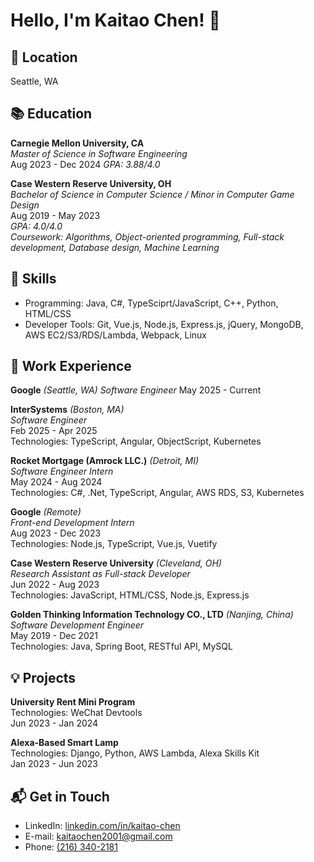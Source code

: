 # Hello, I'm Kaitao Chen! 👋

## 📍 Location
Seattle, WA

## 📚 Education

**Carnegie Mellon University, CA**  
_Master of Science in Software Engineering_  
Aug 2023 - Dec 2024
_GPA: 3.88/4.0_

**Case Western Reserve University, OH**  
_Bachelor of Science in Computer Science / Minor in Computer Game Design_  
Aug 2019 - May 2023  
_GPA: 4.0/4.0_  
_Coursework: Algorithms, Object-oriented programming, Full-stack development, Database design, Machine Learning_

## 🔧 Skills
* Programming: Java, C#, TypeSciprt/JavaScript, C++, Python, HTML/CSS
* Developer Tools: Git, Vue.js, Node.js, Express.js, jQuery, MongoDB, AWS EC2/S3/RDS/Lambda, Webpack, Linux

## 🌱 Work Experience
**Google** _(Seattle, WA)_
_Software Engineer_
May 2025 - Current

**InterSystems** _(Boston, MA)_  
_Software Engineer_  
Feb 2025 - Apr 2025  
Technologies: TypeScript, Angular, ObjectScript, Kubernetes

**Rocket Mortgage (Amrock LLC.)** _(Detroit, MI)_  
_Software Engineer Intern_  
May 2024 - Aug 2024  
Technologies: C#, .Net, TypeScript, Angular, AWS RDS, S3, Kubernetes

**Google** _(Remote)_  
_Front-end Development Intern_  
Aug 2023 - Dec 2023  
Technologies: Node.js, TypeScript, Vue.js, Vuetify

**Case Western Reserve University** _(Cleveland, OH)_  
_Research Assistant as Full-stack Developer_  
Jun 2022 - Aug 2023  
Technologies: JavaScript, HTML/CSS, Node.js, Express.js

**Golden Thinking Information Technology CO., LTD** _(Nanjing, China)_  
_Software Development Engineer_  
May 2019 - Dec 2021  
Technologies: Java, Spring Boot, RESTful API, MySQL

## 💡 Projects

**University Rent Mini Program**  
Technologies: WeChat Devtools  
Jun 2023 - Jan 2024

**Alexa-Based Smart Lamp**  
Technologies: Django, Python, AWS Lambda, Alexa Skills Kit  
Jan 2023 - Jun 2023

## 📬 Get in Touch

- LinkedIn: [linkedin.com/in/kaitao-chen](https://www.linkedin.com/in/kaitao-chen)
- E-mail: [kaitaochen2001@gmail.com](mailto:kaitaochen2001@gmail.com)
- Phone: [(216) 340-2181](tel:2163402181)
